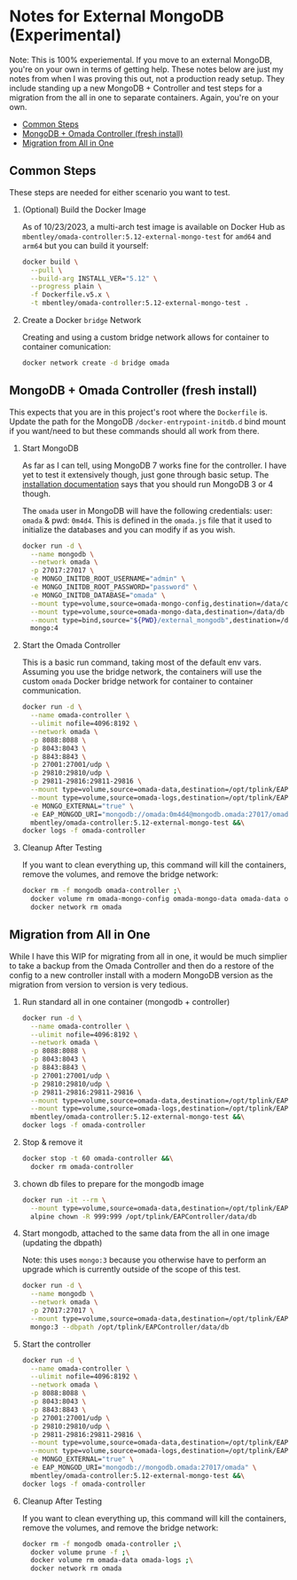 # Notes for External MongoDB (Experimental)

Note: This is 100% experiemental. If you move to an external MongoDB, you're on your own in terms of getting help. These notes below are just my notes from when I was proving this out, not a production ready setup. They include standing up a new MongoDB + Controller and test steps for a migration from the all in one to separate containers. Again, you're on your own.

* [Common Steps](#common-steps)
* [MongoDB + Omada Controller (fresh install)](#mongodb--omada-controller-fresh-install)
* [Migration from All in One](#migration-from-all-in-one)

## Common Steps

These steps are needed for either scenario you want to test.

1. (Optional) Build the Docker Image

    As of 10/23/2023, a multi-arch test image is available on Docker Hub as `mbentley/omada-controller:5.12-external-mongo-test` for `amd64` and `arm64` but you can build it yourself:

    ```bash
    docker build \
      --pull \
      --build-arg INSTALL_VER="5.12" \
      --progress plain \
      -f Dockerfile.v5.x \
      -t mbentley/omada-controller:5.12-external-mongo-test .
    ```

1. Create a Docker `bridge` Network

    Creating and using a custom bridge network allows for container to container comunication:

    ```bash
    docker network create -d bridge omada
    ```

## MongoDB + Omada Controller (fresh install)

This expects that you are in this project's root where the `Dockerfile` is.  Update the path for the MongoDB `/docker-entrypoint-initdb.d` bind mount if you want/need to but these commands should all work from there.

1. Start MongoDB

    As far as I can tell, using MongoDB 7 works fine for the controller. I have yet to test it extensively though, just gone through basic setup. The [installation documentation](https://www.tp-link.com/us/support/faq/3272/) says that you should run MongoDB 3 or 4 though.

    The `omada` user in MongoDB will have the following credentials: user: `omada` & pwd: `0m4d4`.  This is defined in the `omada.js` file that it used to initialize the databases and you can modify if as you wish.

    ```bash
    docker run -d \
      --name mongodb \
      --network omada \
      -p 27017:27017 \
      -e MONGO_INITDB_ROOT_USERNAME="admin" \
      -e MONGO_INITDB_ROOT_PASSWORD="password" \
      -e MONGO_INITDB_DATABASE="omada" \
      --mount type=volume,source=omada-mongo-config,destination=/data/configdb \
      --mount type=volume,source=omada-mongo-data,destination=/data/db \
      --mount type=bind,source="${PWD}/external_mongodb",destination=/docker-entrypoint-initdb.d \
      mongo:4
    ```

1. Start the Omada Controller

    This is a basic run command, taking most of the default env vars. Assuming you use the bridge network, the containers will use the custom `omada` Docker bridge network for container to container communication.

    ```bash
    docker run -d \
      --name omada-controller \
      --ulimit nofile=4096:8192 \
      --network omada \
      -p 8088:8088 \
      -p 8043:8043 \
      -p 8843:8843 \
      -p 27001:27001/udp \
      -p 29810:29810/udp \
      -p 29811-29816:29811-29816 \
      --mount type=volume,source=omada-data,destination=/opt/tplink/EAPController/data \
      --mount type=volume,source=omada-logs,destination=/opt/tplink/EAPController/logs \
      -e MONGO_EXTERNAL="true" \
      -e EAP_MONGOD_URI="mongodb://omada:0m4d4@mongodb.omada:27017/omada" \
      mbentley/omada-controller:5.12-external-mongo-test &&\
    docker logs -f omada-controller
    ```

1. Cleanup After Testing

    If you want to clean everything up, this command will kill the containers, remove the volumes, and remove the bridge network:

    ```bash
    docker rm -f mongodb omada-controller ;\
      docker volume rm omada-mongo-config omada-mongo-data omada-data omada-logs ;\
      docker network rm omada
    ```

## Migration from All in One

While I have this WIP for migrating from all in one, it would be much simplier to take a backup from the Omada Controller and then do a restore of the config to a new controller install with a modern MongoDB version as the migration from version to version is very tedious.

1. Run standard all in one container (mongodb + controller)

    ```bash
    docker run -d \
      --name omada-controller \
      --ulimit nofile=4096:8192 \
      --network omada \
      -p 8088:8088 \
      -p 8043:8043 \
      -p 8843:8843 \
      -p 27001:27001/udp \
      -p 29810:29810/udp \
      -p 29811-29816:29811-29816 \
      --mount type=volume,source=omada-data,destination=/opt/tplink/EAPController/data \
      --mount type=volume,source=omada-logs,destination=/opt/tplink/EAPController/logs \
      mbentley/omada-controller:5.12-external-mongo-test &&\
    docker logs -f omada-controller
    ```

1. Stop & remove it

    ```bash
    docker stop -t 60 omada-controller &&\
      docker rm omada-controller
    ```

1. chown db files to prepare for the mongodb image

    ```bash
    docker run -it --rm \
      --mount type=volume,source=omada-data,destination=/opt/tplink/EAPController/data \
      alpine chown -R 999:999 /opt/tplink/EAPController/data/db
    ```

1. Start mongodb, attached to the same data from the all in one image (updating the dbpath)

    Note: this uses `mongo:3` because you otherwise have to perform an upgrade which is currently outside of the scope of this test.

    ```bash
    docker run -d \
      --name mongodb \
      --network omada \
      -p 27017:27017 \
      --mount type=volume,source=omada-data,destination=/opt/tplink/EAPController/data \
      mongo:3 --dbpath /opt/tplink/EAPController/data/db
    ```

1. Start the controller

    ```bash
    docker run -d \
      --name omada-controller \
      --ulimit nofile=4096:8192 \
      --network omada \
      -p 8088:8088 \
      -p 8043:8043 \
      -p 8843:8843 \
      -p 27001:27001/udp \
      -p 29810:29810/udp \
      -p 29811-29816:29811-29816 \
      --mount type=volume,source=omada-data,destination=/opt/tplink/EAPController/data \
      --mount type=volume,source=omada-logs,destination=/opt/tplink/EAPController/logs \
      -e MONGO_EXTERNAL="true" \
      -e EAP_MONGOD_URI="mongodb://mongodb.omada:27017/omada" \
      mbentley/omada-controller:5.12-external-mongo-test &&\
    docker logs -f omada-controller
    ```

1. Cleanup After Testing

    If you want to clean everything up, this command will kill the containers, remove the volumes, and remove the bridge network:

    ```bash
    docker rm -f mongodb omada-controller ;\
      docker volume prune -f ;\
      docker volume rm omada-data omada-logs ;\
      docker network rm omada
    ```
